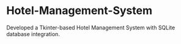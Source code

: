 # Hotel-Management-System
Developed a Tkinter-based Hotel Management System with SQLite database integration.
